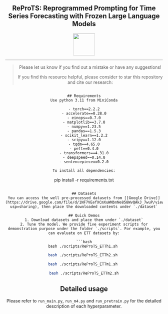 <div align="center">
  <!-- <h1><b> ReProTS </b></h1> -->
  <!-- <h2><b> ReProTS </b></h2> -->
  <h2><b> ReProTS: Reprogrammed Prompting for Time Series Forecasting with Frozen Large Language Models </b></h2>


<div align="center">



</div>

<p align="center">

<img src="./figures/model.png" width="70">

</p>

---
>
>  Please let us know if you find out a mistake or have any suggestions!
> 
>  If you find this resource helpful, please consider to star this repository and cite our research:

```

## Requirements
Use python 3.11 from MiniConda

- torch==2.2.2
- accelerate==0.28.0
- einops==0.7.0
- matplotlib==3.7.0
- numpy==1.23.5
- pandas==1.5.3
- scikit_learn==1.2.2
- scipy==1.12.0
- tqdm==4.65.0
- peft==0.4.0
- transformers==4.31.0
- deepspeed==0.14.0
- sentencepiece==0.2.0

To install all dependencies:
```
pip install -r requirements.txt
```

## Datasets
You can access the well pre-processed datasets from [[Google Drive]](https://drive.google.com/file/d/1NF7VEefXCmXuWNbnNe858WvQAkJ_7wuP/view?usp=sharing), then place the downloaded contents under `./dataset`

## Quick Demos
1. Download datasets and place them under `./dataset`
2. Tune the model. We provide five experiment scripts for demonstration purpose under the folder `./scripts`. For example, you can evaluate on ETT datasets by:

```bash
bash ./scripts/ReProTS_ETTh1.sh 
```
```bash
bash ./scripts/ReProTS_ETTh2.sh 
```
```bash
bash ./scripts/ReProTS_ETTm1.sh 
```
```bash
bash ./scripts/ReProTS_ETTm2.sh
```

## Detailed usage

Please refer to ```run_main.py```, ```run_m4.py``` and ```run_pretrain.py``` for the detailed description of each hyperparameter.

